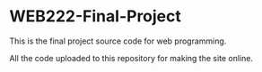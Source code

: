 # WEB222-Final-Project


This is the final project source code for web programming.

All the code uploaded to this repository for making the site online.
